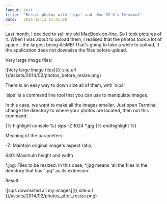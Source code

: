 ```yaml
---
layout: post
title:  "Resize photos with 'sips' and  Mac OS X's Terminal"
date:   2014-12-11 17:41:00
---
```


Last month, I decided to sell my old MacBook on-line. So I took pictures of it. When I was about to upload them, I realised that the photos took a lot of space - the largest being 4.5MB! That's going to take a while to upload, if the application does not downsize the files before upload.

Very large image files:

![Very large image files]({{ site.url }}/assets/2014/02/photos_before_resize.png)

There is an easy way to down size all of them, with 'sips'.

'sips' is a command line tool that you can use to manipulate images.

In this case, we want to make all the images smaller. Just open Terminal, change the directory to where your photos are located, then run this command:

{% highlight console %}
sips -Z 1024 *.jpg
{% endhighlight %}

Meaning of the parameters:

-Z: Maintain original image's aspect ratio;

640: Maximum height and width

*.jpg: Files to be resized. In this case, *.jpg means 'all the files in the directory that has "jpg" as its extension'



Result:

![sips downsized all my images]({{ site.url }}/assets/2014/02/photos_after_resize.png)